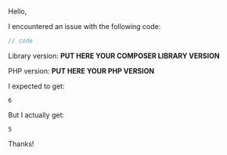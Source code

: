 Hello,

I encountered an issue with the following code:
```php
// code
```
Library version: **PUT HERE YOUR COMPOSER LIBRARY VERSION**
<!--
Run the command `composer show PACKAGE_OWNER/<lib>`
to get "versions".
-->

PHP version: **PUT HERE YOUR PHP VERSION**
<!--
Run the command `php -v` or
Use `echo phpversion();`
to get PHP version.
-->

I expected to get:
```
6
```
<!--
Always give your expectations. Each use has their owns.
-->

But I actually get:
```
5
```
Thanks!
